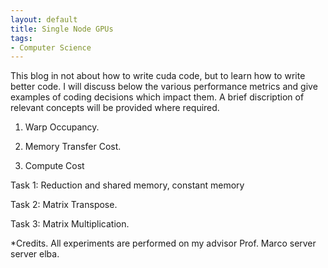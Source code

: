 ```yaml
---
layout: default
title: Single Node GPUs
tags:
- Computer Science
---
```


This blog in not about how to write cuda code, but to learn how to write better code.
I will discuss below the various performance metrics and give examples of coding decisions which impact them. A brief discription of relevant concepts will be provided where required.

1. Warp Occupancy.

2. Memory Transfer Cost.

3. Compute Cost

Task 1:
   Reduction and shared memory, constant memory

Task 2:
   Matrix Transpose.

Task 3:
   Matrix Multiplication.

*Credits. All experiments are performed on my advisor Prof. Marco server server elba.
